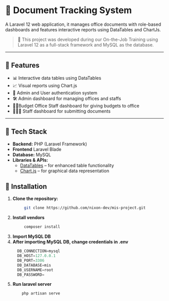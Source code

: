# 📄 Document Tracking System

A Laravel 12 web application, it manages office documents with role-based dashboards and features interactive reports using DataTables and ChartJs.

> 🚀 This project was developed during our On-the-Job Training using Laravel 12 as a full-stack framework and MySQL as the database.

---

## 📌 Features

- 📊 Interactive data tables using DataTables
- 📈 Visual reports using Chart.js
- 🔐 Admin and User authentication system
- 🛠 Admin dashboard for managing offices and staffs
- 🤵🏻Budget Office Staff dashboard for giving budgets to office
- 🧑🏼‍🦰 Staff dashboard for submitting documents

---

## 🧰 Tech Stack

- **Backend:** PHP (Laravel Framework)
- **Frontend** Laravel Blade 
- **Database:** MySQL
- **Libraries & APIs:**
  - [DataTables](https://datatables.net/) – for enhanced table functionality
  - [Chart.js](https://www.chartjs.org/) – for graphical data representation
  

## 🔧 Installation

1. **Clone the repository:**
   ```bash
        git clone https://github.com/nixon-dev/mis-project.git
2. **Install vendors**
   ```bash
        composer install
3. **Import MySQL DB**
4. **After importing MySQL DB, change credentials in .env**
      ```python
        DB_CONNECTION=mysql
        DB_HOST=127.0.0.1
        DB_PORT=3306
        DB_DATABASE=mis
        DB_USERNAME=root
        DB_PASSWORD=
      ```
 5. **Run laravel server**
    ```php
        php artisan serve


